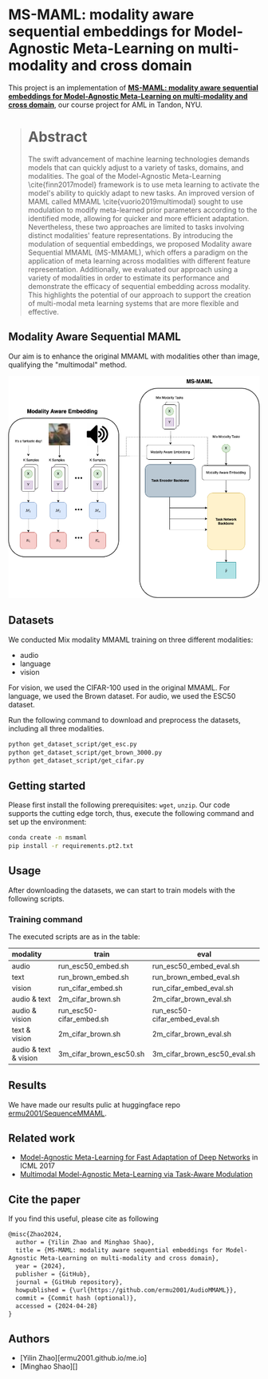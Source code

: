 # MS-MAML: modality aware sequential embeddings for Model-Agnostic Meta-Learning on multi-modality and cross domain

This project is an implementation of [**MS-MAML: modality aware sequential embeddings for Model-Agnostic Meta-Learning on multi-modality and cross domain**](), our course project for AML in Tandon, NYU.

> # Abstract
>
> The swift advancement of machine learning technologies demands models that can quickly adjust to a variety of tasks, domains, and modalities. The goal of the Model-Agnostic Meta-Learning \cite{finn2017model} framework is to use meta learning to activate the model's ability to quickly adapt to new tasks. An improved version of MAML called MMAML \cite{vuorio2019multimodal} sought to use modulation to modify meta-learned prior parameters according to the identified mode, allowing for quicker and more efficient adaptation. Nevertheless, these two approaches are limited to tasks involving distinct modalities' feature representations. By introducing the modulation of sequential embeddings, we proposed Modality aware Sequential MMAML (MS-MMAML), which offers a paradigm on the application of meta learning across modalities with different feature representation. Additionally, we evaluated our approach using a variety of modalities in order to estimate its performance and demonstrate the efficacy of sequential embedding across modality. This highlights the potential of our approach to support the creation of multi-modal meta learning systems that are more flexible and effective.

## Modality Aware Sequential MAML

Our aim is to enhance the original MMAML with modalities other than image, qualifying the "multimodal" method.

<p align="center">
    <img src="asset/1.drawio.png" width="720"/>
</p>

## Datasets

We conducted Mix modality MMAML training on three different modalities:

- audio
- language
- vision

For vision, we used the CIFAR-100 used in the original MMAML. For language, we used the Brown dataset. For audio, we used the ESC50 dataset.

Run the following command to download and preprocess the datasets, including all three modalities.

```bash
python get_dataset_script/get_esc.py
python get_dataset_script/get_brown_3000.py
python get_dataset_script/get_cifar.py
```

## Getting started

Please first install the following prerequisites: `wget`, `unzip`.
Our code supports the cutting edge torch, thus, execute the following command and set up the environment:
```bash
conda create -n msmaml
pip install -r requirements.pt2.txt
```

## Usage

After downloading the datasets, we can start to train models with the following scripts.

### Training command

The executed scripts are as in the table:


| modality              | train                    | eval                          |
| :---------------------- | -------------------------- | ------------------------------- |
| audio                 | run_esc50_embed.sh       | run_esc50_embed_eval.sh       |
| text                  | run_brown_embed.sh       | run_brown_embed_eval.sh       |
| vision                | run_cifar_embed.sh       | run_cifar_embed_eval.sh       |
| audio & text          | 2m_cifar_brown.sh        | 2m_cifar_brown_eval.sh        |
| audio & vision        | run_esc50-cifar_embed.sh | run_esc50-cifar_embed_eval.sh |
| text & vision         | 2m_cifar_brown.sh        | 2m_cifar_brown_eval.sh        |
| audio & text & vision | 3m_cifar_brown_esc50.sh  | 3m_cifar_brown_esc50_eval.sh  |

## Results
We have made our results pulic at huggingface repo [ermu2001/SequenceMMAML](https://huggingface.co/ermu2001/SequenceMMAML).
## Related work

- [Model-Agnostic Meta-Learning for Fast Adaptation of Deep Networks](https://arxiv.org/abs/1703.03400) in ICML 2017
- [Multimodal Model-Agnostic Meta-Learning via Task-Aware Modulation](https://arxiv.org/abs/1910.13616)
## Cite the paper

If you find this useful, please cite as following

```
@misc{Zhao2024,
  author = {Yilin Zhao and Minghao Shao},
  title = {MS-MAML: modality aware sequential embeddings for Model-Agnostic Meta-Learning on multi-modality and cross domain},
  year = {2024},
  publisher = {GitHub},
  journal = {GitHub repository},
  howpublished = {\url{https://github.com/ermu2001/AudioMMAML}},
  commit = {Commit hash (optional)},
  accessed = {2024-04-28}
}

```
## Authors
- [Yilin Zhao][ermu2001.github.io/me.io]
- [Minghao Shao][]